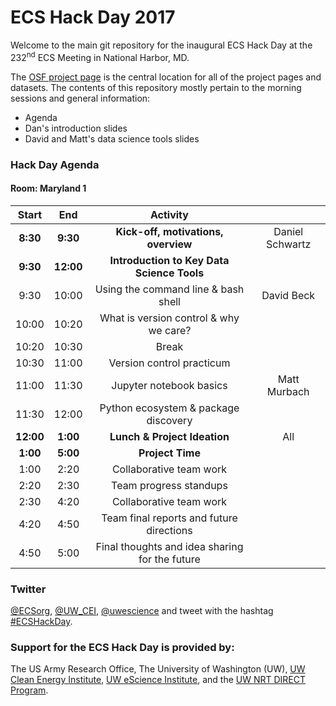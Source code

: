 # ECS Hack Day 2017

Welcome to the main git repository for the inaugural ECS Hack Day at the 232<sup>nd</sup> ECS Meeting in National Harbor, MD.

The [OSF project page](https://osf.io/z4xkn/) is the central location for all of the project pages and datasets. The contents of this repository mostly pertain to the morning sessions and general information:
- Agenda
- Dan's introduction slides
- David and Matt's data science tools slides

### Hack Day Agenda
#### Room: Maryland 1

|  Start |   End  | Activity |     |
|:------:|:------:|:--------:|:---:|
|**8:30**|**9:30**|**Kick-off, motivations, overview**| Daniel Schwartz
|**9:30**|**12:00**|**Introduction to Key Data Science Tools**||
|  9:30  |  10:00  | Using the command line & bash shell | David Beck |
| 10:00  |  10:20  | What is version control & why we care? ||
| 10:20  |  10:30  | Break ||
| 10:30  |  11:00  | Version control practicum ||
| 11:00  |  11:30  | Jupyter notebook basics | Matt Murbach
| 11:30  |  12:00  | Python ecosystem & package discovery | |
|**12:00**|**1:00**|**Lunch & Project Ideation**| All |
|**1:00**|**5:00**|**Project Time**||
|  1:00  |  2:20  | Collaborative team work | |
|  2:20  |  2:30  | Team progress standups ||
|  2:30  |  4:20  | Collaborative team work | |
|  4:20  |  4:50  | Team final reports and future directions ||
|  4:50  |  5:00  | Final thoughts and idea sharing for the future ||

### Twitter

[@ECSorg](https://twitter.com/ECSorg), [@UW_CEI](https://twitter.com/UW_CEI), [@uwescience](https://twitter.com/uwescience) and tweet with the hashtag [#ECSHackDay](https://twitter.com/search?f=tweets&q=%23ECSHackDay).

### Support for the ECS Hack Day is provided by:

The US Army Research Office, The University of Washington (UW), [UW Clean Energy Institute](http://www.cei.washington.edu/), [UW eScience Institute](http://escience.washington.edu/), and the [UW NRT DIRECT Program](http://depts.washington.edu/uwdirect/).
